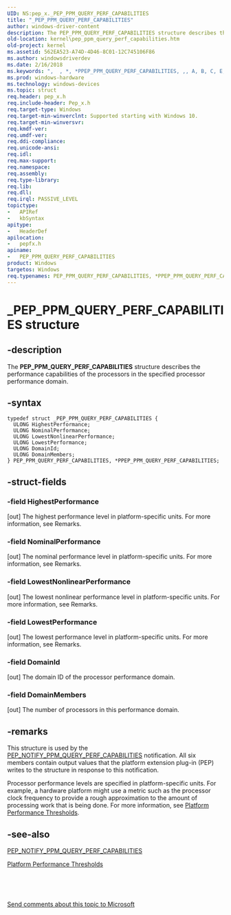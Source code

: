 ```yaml
---
UID: NS:pep_x._PEP_PPM_QUERY_PERF_CAPABILITIES
title: "_PEP_PPM_QUERY_PERF_CAPABILITIES"
author: windows-driver-content
description: The PEP_PPM_QUERY_PERF_CAPABILITIES structure describes the performance capabilities of the processors in the specified processor performance domain.
old-location: kernel\pep_ppm_query_perf_capabilities.htm
old-project: kernel
ms.assetid: 562EA523-A74D-4D46-8C01-12C745106F86
ms.author: windowsdriverdev
ms.date: 2/16/2018
ms.keywords: ",  , *, *PPEP_PPM_QUERY_PERF_CAPABILITIES, ,, A, B, C, E, F, I, L, M, P, PEP_PPM_QUERY_PERF_CAPABILITIES, PEP_PPM_QUERY_PERF_CAPABILITIES structure [Kernel-Mode Driver Architecture], PPEP_PPM_QUERY_PERF_CAPABILITIES, PPEP_PPM_QUERY_PERF_CAPABILITIES structure pointer [Kernel-Mode Driver Architecture], Q, R, S, T, U, Y, _, _PEP_PPM_QUERY_PERF_CAPABILITIES, kernel.pep_ppm_query_perf_capabilities, pepfx/PEP_PPM_QUERY_PERF_CAPABILITIES, pepfx/PPEP_PPM_QUERY_PERF_CAPABILITIES"
ms.prod: windows-hardware
ms.technology: windows-devices
ms.topic: struct
req.header: pep_x.h
req.include-header: Pep_x.h
req.target-type: Windows
req.target-min-winverclnt: Supported starting with Windows 10.
req.target-min-winversvr: 
req.kmdf-ver: 
req.umdf-ver: 
req.ddi-compliance: 
req.unicode-ansi: 
req.idl: 
req.max-support: 
req.namespace: 
req.assembly: 
req.type-library: 
req.lib: 
req.dll: 
req.irql: PASSIVE_LEVEL
topictype:
-	APIRef
-	kbSyntax
apitype:
-	HeaderDef
apilocation:
-	pepfx.h
apiname:
-	PEP_PPM_QUERY_PERF_CAPABILITIES
product: Windows
targetos: Windows
req.typenames: PEP_PPM_QUERY_PERF_CAPABILITIES, *PPEP_PPM_QUERY_PERF_CAPABILITIES, PEP_PPM_QUERY_PERF_CAPABILITIES, *PPEP_PPM_QUERY_PERF_CAPABILITIES
---
```


# _PEP_PPM_QUERY_PERF_CAPABILITIES structure


## -description


The <b>PEP_PPM_QUERY_PERF_CAPABILITIES</b> structure describes the performance capabilities of the processors in the specified processor performance domain.


## -syntax


````
typedef struct _PEP_PPM_QUERY_PERF_CAPABILITIES {
  ULONG HighestPerformance;
  ULONG NominalPerformance;
  ULONG LowestNonlinearPerformance;
  ULONG LowestPerformance;
  ULONG DomainId;
  ULONG DomainMembers;
} PEP_PPM_QUERY_PERF_CAPABILITIES, *PPEP_PPM_QUERY_PERF_CAPABILITIES;
````


## -struct-fields




### -field HighestPerformance

[out] The highest performance level in platform-specific units. For more information, see Remarks.


### -field NominalPerformance

[out] The nominal performance level in platform-specific units. For more information, see Remarks.


### -field LowestNonlinearPerformance

[out] The lowest nonlinear performance level in platform-specific units. For more information, see Remarks.


### -field LowestPerformance

[out] The lowest performance level in platform-specific units. For more information, see Remarks.


### -field DomainId

[out] The domain ID of the processor performance domain.


### -field DomainMembers

[out] The number of processors in this performance domain.


## -remarks



This structure is used by the <a href="https://msdn.microsoft.com/en-us/library/windows/hardware/mt186825">PEP_NOTIFY_PPM_QUERY_PERF_CAPABILITIES</a> notification. All six members contain output values that the platform extension plug-in (PEP) writes to the structure in response to this notification.

Processor performance levels are specified in platform-specific units. For example, a hardware platform might use a metric such as the processor clock frequency to provide a rough approximation to the amount of processing work that is being done. For more information, see <a href="https://msdn.microsoft.com/library/windows/hardware/mt629132">Platform Performance Thresholds</a>.




## -see-also

<a href="https://msdn.microsoft.com/en-us/library/windows/hardware/mt186825">PEP_NOTIFY_PPM_QUERY_PERF_CAPABILITIES</a>



<a href="https://msdn.microsoft.com/library/windows/hardware/mt629132">Platform Performance Thresholds</a>



 

 

<a href="mailto:wsddocfb@microsoft.com?subject=Documentation%20feedback [kernel\kernel]:%20PEP_PPM_QUERY_PERF_CAPABILITIES structure%20 RELEASE:%20(2/16/2018)&amp;body=%0A%0APRIVACY STATEMENT%0A%0AWe use your feedback to improve the documentation. We don't use your email address for any other purpose, and we'll remove your email address from our system after the issue that you're reporting is fixed. While we're working to fix this issue, we might send you an email message to ask for more info. Later, we might also send you an email message to let you know that we've addressed your feedback.%0A%0AFor more info about Microsoft's privacy policy, see http://privacy.microsoft.com/en-us/default.aspx." title="Send comments about this topic to Microsoft">Send comments about this topic to Microsoft</a>

